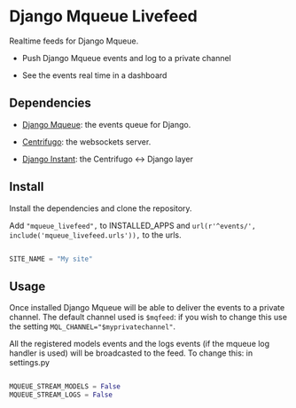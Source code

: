 Django Mqueue Livefeed
======================

Realtime feeds for Django Mqueue.

- Push Django Mqueue events and log to a private channel

- See the events real time in a dashboard

Dependencies
------------

- [Django Mqueue](https://github.com/synw/django-mqueue): the events queue for Django.

- [Centrifugo](https://github.com/centrifugal/centrifugo): the websockets server.

- [Django Instant](https://github.com/synw/django-instant): the Centrifugo <-> Django layer

Install
-------

Install the dependencies and clone the repository.

Add `"mqueue_livefeed",` to INSTALLED_APPS and `url(r'^events/', include('mqueue_livefeed.urls')),` to the urls.
  
  ```python

SITE_NAME = "My site"
  ```

Usage
-----

Once installed Django Mqueue will be able to deliver the events to a private channel. The default channel used is
`$mqfeed`: if you wish to change this use the setting `MQL_CHANNEL="$myprivatechannel"`.

All the registered models events and the logs events (if the mqueue log handler is used) will be broadcasted to the 
feed. To change this: in settings.py

  ```python

MQUEUE_STREAM_MODELS = False
MQUEUE_STREAM_LOGS = False
  ```
